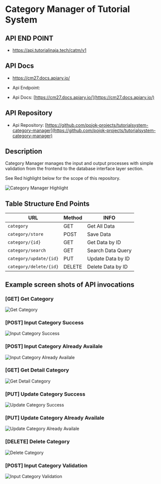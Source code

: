 # Category Manager of Tutorial System

## API END POINT

- https://api.tutorialinaja.tech/catm/v1

## API Docs

- https://cm27.docs.apiary.io/

- Api Endpoint:
- Api Docs: [https://cm27.docs.apiary.io/](https://cm27.docs.apiary.io/)

## API Repository

- Api Repository: [https://github.com/pojok-projects/tutorialsystem-category-manager](https://github.com/pojok-projects/tutorialsystem-category-manager)

## Description

Category Manager manages the input and output processes with simple validation from the frontend to the database interface layer section.

See Red highlight below for the scope of this repository.

![Category Manager Highlight](https://github.com/pojok-projects/tutorialsystem-category-manager/blob/master/images/Content_Manager_highlight.png)

## Table Structure End Points

| URL                    | Method | INFO              |
| ---------------------- | ------ | ----------------- |
| `category`             | GET    | Get All Data      |
| `category/store`       | POST   | Save Data         |
| `category/{id}`        | GET    | Get Data by ID    |
| `category/search`      | GET    | Search Data Query |
| `category/update/{id}` | PUT    | Update Data by ID |
| `category/delete/{id}` | DELETE | Delete Data by ID |

## Example screen shots of API invocations

### [GET] Get Category

![Get Category](https://github.com/pojok-projects/tutorialsystem-category-manager/blob/master/images/01-get-category.png)

### [POST] Input Category Success

![Input Category Success](https://github.com/pojok-projects/tutorialsystem-category-manager/blob/master/images/02-post-category-success.png)

### [POST] Input Category Already Availale

![Input Category Already Availale](https://github.com/pojok-projects/tutorialsystem-category-manager/blob/master/images/03-post-category-already-available.png)

### [GET] Get Detail Category

![Get Detail Category](https://github.com/pojok-projects/tutorialsystem-category-manager/blob/master/images/04-get-detail-category.png)

### [PUT] Update Category Success

![Update Category Success](https://github.com/pojok-projects/tutorialsystem-category-manager/blob/master/images/06-put-update-category-success.png)

### [PUT] Update Category Already Availale

![Update Category Already Availale](https://github.com/pojok-projects/tutorialsystem-category-manager/blob/master/images/07-put-update-category-already-availabe.png)

### [DELETE] Delete Category

![Delete Category](https://github.com/pojok-projects/tutorialsystem-category-manager/blob/master/images/08-delete-category.png)

### [POST] Input Category Validation

![Input Category Validation](https://github.com/pojok-projects/tutorialsystem-category-manager/blob/master/images/09-post-category-validation.png)
